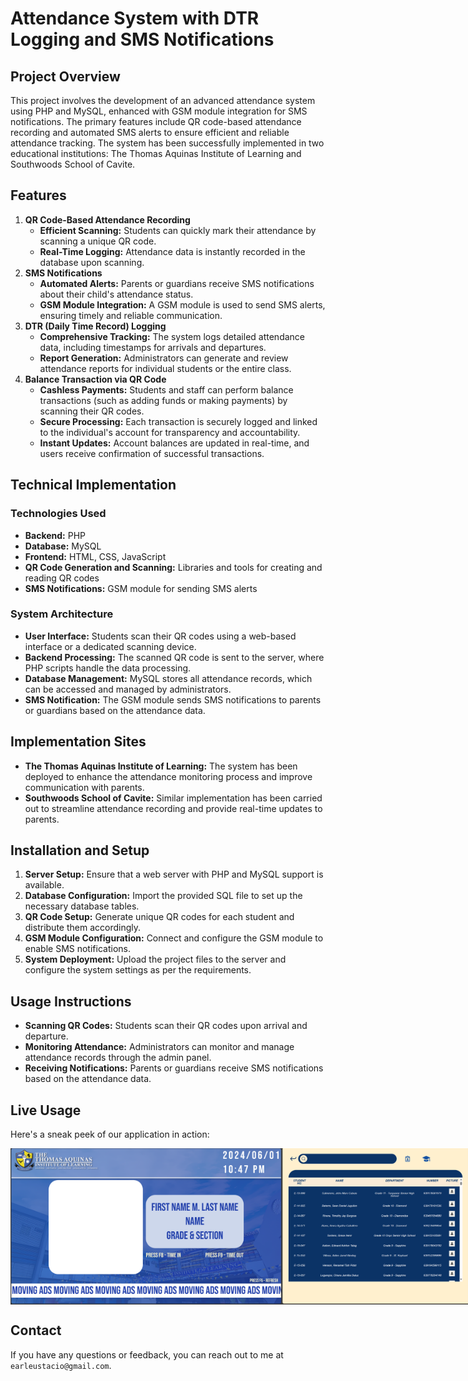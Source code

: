 # Attendance System with DTR Logging and SMS Notifications

## Project Overview
This project involves the development of an advanced attendance system using PHP and MySQL, enhanced with GSM module integration for SMS notifications. The primary features include QR code-based attendance recording and automated SMS alerts to ensure efficient and reliable attendance tracking. The system has been successfully implemented in two educational institutions: The Thomas Aquinas Institute of Learning and Southwoods School of Cavite.

## Features
1. **QR Code-Based Attendance Recording**
   - **Efficient Scanning:** Students can quickly mark their attendance by scanning a unique QR code.
   - **Real-Time Logging:** Attendance data is instantly recorded in the database upon scanning.
2. **SMS Notifications**
   - **Automated Alerts:** Parents or guardians receive SMS notifications about their child's attendance status.
   - **GSM Module Integration:** A GSM module is used to send SMS alerts, ensuring timely and reliable communication.
3. **DTR (Daily Time Record) Logging**
   - **Comprehensive Tracking:** The system logs detailed attendance data, including timestamps for arrivals and departures.
   - **Report Generation:** Administrators can generate and review attendance reports for individual students or the entire class.
4. **Balance Transaction via QR Code**
      - **Cashless Payments:** Students and staff can perform balance transactions (such as adding funds or making payments) by scanning their QR codes.
      - **Secure Processing:** Each transaction is securely logged and linked to the individual's account for transparency and accountability.
      - **Instant Updates:** Account balances are updated in real-time, and users receive confirmation of successful transactions.

## Technical Implementation
### Technologies Used
- **Backend:** PHP
- **Database:** MySQL
- **Frontend:** HTML, CSS, JavaScript
- **QR Code Generation and Scanning:** Libraries and tools for creating and reading QR codes
- **SMS Notifications:** GSM module for sending SMS alerts

### System Architecture
- **User Interface:** Students scan their QR codes using a web-based interface or a dedicated scanning device.
- **Backend Processing:** The scanned QR code is sent to the server, where PHP scripts handle the data processing.
- **Database Management:** MySQL stores all attendance records, which can be accessed and managed by administrators.
- **SMS Notification:** The GSM module sends SMS notifications to parents or guardians based on the attendance data.

## Implementation Sites
- **The Thomas Aquinas Institute of Learning:** The system has been deployed to enhance the attendance monitoring process and improve communication with parents.
- **Southwoods School of Cavite:** Similar implementation has been carried out to streamline attendance recording and provide real-time updates to parents.

## Installation and Setup
1. **Server Setup:** Ensure that a web server with PHP and MySQL support is available.
2. **Database Configuration:** Import the provided SQL file to set up the necessary database tables.
3. **QR Code Setup:** Generate unique QR codes for each student and distribute them accordingly.
4. **GSM Module Configuration:** Connect and configure the GSM module to enable SMS notifications.
5. **System Deployment:** Upload the project files to the server and configure the system settings as per the requirements.

## Usage Instructions
- **Scanning QR Codes:** Students scan their QR codes upon arrival and departure.
- **Monitoring Attendance:** Administrators can monitor and manage attendance records through the admin panel.
- **Receiving Notifications:** Parents or guardians receive SMS notifications based on the attendance data.

## Live Usage
Here's a sneak peek of our application in action:
<div style="display:flex; flex-direction:row">
   <img src="storage/Screenshot%202024-06-01%20224743.png" height="250rm">
<img src="storage/Screenshot%202024-06-01%20225427.png" height="250rm">
<img src="storage/Screenshot%202024-06-01%20225530.png" height="250rm">
</div>

## Contact
If you have any questions or feedback, you can reach out to me at `earleustacio@gmail.com`.
